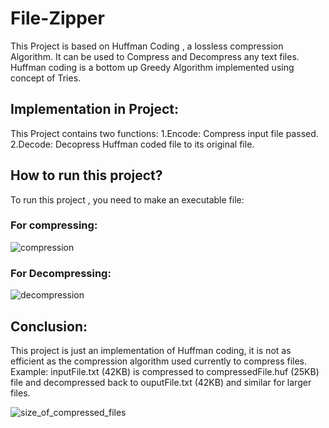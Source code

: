 # File-Zipper

This Project is based on Huffman Coding , a lossless compression Algorithm. It can be used to Compress and Decompress any text files.
Huffman coding is a bottom up Greedy Algorithm implemented using concept of Tries.

## Implementation in Project:

This Project contains two functions:
1.Encode: Compress input file passed.
2.Decode: Decopress Huffman coded file to its original file.

 
 ## How to run this project?
 
 To run this project , you need to make an executable file:
 
 ### For compressing:
 
 ![compression](https://user-images.githubusercontent.com/76644198/210492081-cb977211-3e0b-4f3d-8824-384dbcea6319.png)

 ### For Decompressing:

![decompression](https://user-images.githubusercontent.com/76644198/210492174-c67133a7-10d8-40d8-9d35-420f3bef0b87.png)

## Conclusion: 

This project is just an implementation of Huffman coding, it is not as efficient as the compression algorithm used currently to compress files.
Example: inputFile.txt (42KB) is compressed to compressedFile.huf (25KB) file and decompressed back to ouputFile.txt (42KB) and similar for larger files.

![size_of_compressed_files](https://user-images.githubusercontent.com/76644198/210492276-e3de8a4f-49c5-4b28-9ffd-2192d74c9073.png)
